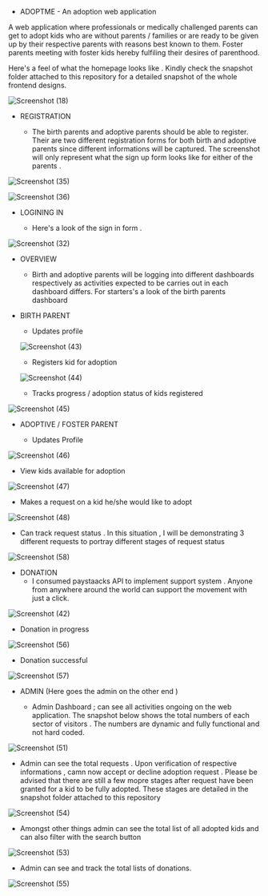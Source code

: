 - ADOPTME -  An adoption web application

A web application where professionals or medically challenged parents can get to adopt kids who are without parents / families or are ready to be given up by their respective parents with reasons best known to them. Foster parents meeting with foster kids hereby fulfiling their desires of parenthood.

Here's  a feel of what the homepage looks like . Kindly check the snapshot folder attached to this repository for a detailed snapshot of the whole frontend designs.

![Screenshot (18)](https://user-images.githubusercontent.com/105985964/184850662-90dda9ef-d1f0-459e-854b-5c22e90aacd0.png)

- REGISTRATION

   - The birth parents and adoptive parents should be able to register. Their are two different registration forms for both birth and adoptive parents since different informations will be captured. The screenshot will only represent what the sign up form looks like for either of the parents .
   
![Screenshot (35)](https://user-images.githubusercontent.com/105985964/184852140-10204a6f-d292-4135-ba73-8d52f68c8fa8.png)

![Screenshot (36)](https://user-images.githubusercontent.com/105985964/184852151-9e66c135-35fb-45e9-99e6-641fc82c90d5.png)

- LOGINING IN 

   - Here's a look of the sign in form .

![Screenshot (32)](https://user-images.githubusercontent.com/105985964/184852540-9a6f7e1b-eaca-4dda-9f26-cfa02fbdbbc9.png)


- OVERVIEW 
  - Birth and adoptive parents will be logging into different dashboards respectively as activities expected to be carries out in each dashboard differs. For starters's a look of the birth parents dashboard
  
- BIRTH PARENT

  - Updates profile 
  
  ![Screenshot (43)](https://user-images.githubusercontent.com/105985964/184853592-3f209f10-d94c-4a50-8007-4567ad0de4ca.png)
  
  - Registers kid for adoption 
  
  ![Screenshot (44)](https://user-images.githubusercontent.com/105985964/184853693-87f91856-8d68-4d06-b4d5-ef1d63ae8908.png)
  
  - Tracks progress / adoption status  of kids registered 
  
![Screenshot (45)](https://user-images.githubusercontent.com/105985964/184853813-ef438257-2a9f-4131-a1e6-d92bbb636f11.png)


- ADOPTIVE / FOSTER PARENT 

   - Updates Profile 

![Screenshot (46)](https://user-images.githubusercontent.com/105985964/184854168-e5de860c-31e8-4deb-9993-42527fd06b14.png)

   - View kids available for adoption
     
![Screenshot (47)](https://user-images.githubusercontent.com/105985964/184854306-34d9490b-79b2-4e4d-b5d3-bc9fa6cc8204.png)

   - Makes a request on a kid he/she would like to adopt
   
![Screenshot (48)](https://user-images.githubusercontent.com/105985964/184854423-db1293ff-afbb-4932-a0e3-9567e078c8f0.png)

   - Can track request status . In this situation , I will be demonstrating 3 different requests to portray different stages of request status
  
![Screenshot (58)](https://user-images.githubusercontent.com/105985964/184856782-0f71fdb8-e9f7-47a4-a1ea-8d1a26eeafe0.png)


- DONATION 
  - I consumed paystaacks API to implement support system . Anyone from anywhere around the world can support the movement with just a click.
  
![Screenshot (42)](https://user-images.githubusercontent.com/105985964/184857982-3e30f1d9-1b80-4bcc-9943-f463030897fc.png)

  - Donation in progress 
 
 ![Screenshot (56)](https://user-images.githubusercontent.com/105985964/184858104-ad9f08c6-526a-45ff-afab-1afadcee5356.png)
 
   - Donation successful 
          
![Screenshot (57)](https://user-images.githubusercontent.com/105985964/184858279-7c3af4d3-81ff-43d8-a2a2-e14e3252c4d0.png)

- ADMIN (Here goes the admin on the other end )

  - Admin Dashboard ; can see all activities ongoing on the web application. The snapshot below shows the total numbers of each sector of visitors . The numbers are dynamic and fully functional and not hard coded. 

![Screenshot (51)](https://user-images.githubusercontent.com/105985964/184859460-164f5636-8624-4330-82ca-978c10d306f5.png)


  - Admin can see the total requests . Upon verification of respective informations , camn now accept or decline adoption request . Please be advised that there are still a few mopre stages after request have been granted for a kid to be fully adopted. These stages are detailed in the snapshot folder attached to this repository
  
  ![Screenshot (54)](https://user-images.githubusercontent.com/105985964/184859997-d5ae16c4-9db7-47e7-83c3-f1ca83cc3318.png)
  
  - Amongst other things admin can see the total list of all adopted kids and can also filter with the search button 
       
   ![Screenshot (53)](https://user-images.githubusercontent.com/105985964/184860462-550354bb-4349-4430-88d8-c0947102d913.png)
   
   - Admin can see and track the total lists of donations.
      
   ![Screenshot (55)](https://user-images.githubusercontent.com/105985964/184860607-a78d03ca-fde8-47fd-aeec-2296ce88d9a1.png)

   

